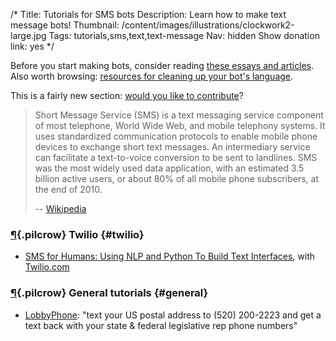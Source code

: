 /*
Title: Tutorials for SMS bots
Description: Learn how to make text message bots!
Thumbnail: /content/images/illustrations/clockwork2-large.jpg
Tags: tutorials,sms,text,text-message
Nav: hidden
Show donation link: yes
*/


<div class="note">
  <p>
    Before you start making bots, consider reading <a href="/bot-ethics">these essays and articles</a>. Also worth browsing: <a href="/resources/libraries-frameworks/#language">resources for cleaning up your bot's language</a>.
  </p>
</div>

<div class="note">
  <p>
    This is a fairly new section: <a href="https://github.com/botwiki/botwiki.org">would you like to contribute</a>?
  </p>
</div>


> Short Message Service (SMS) is a text messaging service component of most telephone, World Wide Web, and mobile telephony systems. It uses standardized communication protocols to enable mobile phone devices to exchange short text messages. An intermediary service can facilitate a text-to-voice conversion to be sent to landlines. SMS was the most widely used data application, with an estimated 3.5 billion active users, or about 80% of all mobile phone subscribers, at the end of 2010.
>
> -- [Wikipedia](https://en.wikipedia.org/wiki/Short_Message_Service)


### [¶](#twilio){.pilcrow} Twilio {#twilio}

- [SMS for Humans: Using NLP and Python To Build Text Interfaces](https://www.youtube.com/watch?v=3o5awRDS0oI), with [Twilio.com](https://www.twilio.com/)


### [¶](#general){.pilcrow} General tutorials {#general}

- [LobbyPhone](http://backspace.com/notes/2016/12/lobbyphone.php): "text your US postal address to (520) 200-2223 and get a text back with your state & federal legislative rep phone numbers"


